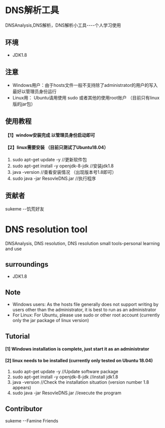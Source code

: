 # DNS解析工具
DNSAnalysis,DNS解析，DNS解析小工具----个人学习使用

## 环境
- JDK1.8

## 注意
- Windows用户：由于hosts文件一般不支持除了administrator的用户的写入 最好以管理员身份运行
- Linux用： Ubuntu请用使用 sudo 或者其他的使用root账户 （目前只有linux版的jar包）

## 使用教程

#### 【1】window安装完成 以管理员身份启动即可

#### 【2】linux需要安装 （目前只测试了Ubuntu18.04）
1. sudo apt-get update -y  //更新软件包
2. sudo apt-get install  -y openjdk-8-jdk  //安装jdk1.8
3. java -version  //查看安装情况 （出现版本号1.8即可）
4. sudo java -jar ResovleDNS.jar //执行程序

## 贡献者
sukeme --饥荒好友


# DNS resolution tool
DNSAnalysis, DNS resolution, DNS resolution small tools-personal learning and use

## surroundings
- JDK1.8

## Note
- Windows users: As the hosts file generally does not support writing by users other than the administrator, it is best to run as an administrator
- For Linux: For Ubuntu, please use sudo or other root account (currently only the jar package of linux version)

## Tutorial

#### [1] Windows installation is complete, just start it as an administrator

#### [2] linux needs to be installed (currently only tested on Ubuntu 18.04)
1. sudo apt-get update -y //Update software package
2. sudo apt-get install -y openjdk-8-jdk //install jdk1.8
3. java -version //Check the installation situation (version number 1.8 appears)
4. sudo java -jar ResovleDNS.jar //execute the program

## Contributor
sukeme --Famine Friends

